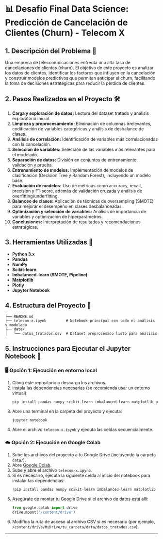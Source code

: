 # 📊 Desafío Final Data Science: Predicción de Cancelación de Clientes (Churn) - Telecom X

## 1. Descripción del Problema 📝

Una empresa de telecomunicaciones enfrenta una alta tasa de cancelaciones de clientes (churn). El objetivo de este proyecto es analizar los datos de clientes, identificar los factores que influyen en la cancelación y construir modelos predictivos que permitan anticipar el churn, facilitando la toma de decisiones estratégicas para reducir la pérdida de clientes.

## 2. Pasos Realizados en el Proyecto 🛠️

1. **Carga y exploración de datos:** Lectura del dataset tratado y análisis exploratorio inicial.
2. **Limpieza y preprocesamiento:** Eliminación de columnas irrelevantes, codificación de variables categóricas y análisis de desbalance de clases.
3. **Análisis de correlación:** Identificación de variables más correlacionadas con la cancelación.
4. **Selección de variables:** Selección de las variables más relevantes para el modelado.
5. **Separación de datos:** División en conjuntos de entrenamiento, validación y prueba.
6. **Entrenamiento de modelos:** Implementación de modelos de clasificación (Decision Tree y Random Forest), incluyendo un modelo base.
7. **Evaluación de modelos:** Uso de métricas como accuracy, recall, precisión y F1-score, además de validación cruzada y análisis de overfitting/underfitting.
8. **Balanceo de clases:** Aplicación de técnicas de oversampling (SMOTE) para mejorar el desempeño en clases desbalanceadas.
9. **Optimización y selección de variables:** Análisis de importancia de variables y optimización de hiperparámetros.
10. **Conclusiones:** Interpretación de resultados y recomendaciones estratégicas.

## 3. Herramientas Utilizadas 🧰

- **Python 3.x**
- **Pandas**
- **NumPy**
- **Scikit-learn**
- **Imbalanced-learn (SMOTE, Pipeline)**
- **Matplotlib**
- **Plotly**
- **Jupyter Notebook**

## 4. Estructura del Proyecto 📁

```
├── README.md
├── telecom-x.ipynb         # Notebook principal con todo el análisis y modelado
├── data/
│   └── datos_tratados.csv  # Dataset preprocesado listo para análisis
```

## 5. Instrucciones para Ejecutar el Jupyter Notebook 🚀

### 🖥️ Opción 1: Ejecución en entorno local

1. Clona este repositorio o descarga los archivos.
2. Instala las dependencias necesarias (se recomienda usar un entorno virtual):
   ```bash
   pip install pandas numpy scikit-learn imbalanced-learn matplotlib plotly jupyter
   ```
3. Abre una terminal en la carpeta del proyecto y ejecuta:
   ```bash
   jupyter notebook
   ```
4. Abre el archivo `telecom-x.ipynb` y ejecuta las celdas secuencialmente.

### ☁️ Opción 2: Ejecución en Google Colab

1. Sube los archivos del proyecto a tu Google Drive (incluyendo la carpeta `data/`).
2. Abre [Google Colab](https://colab.research.google.com/).
3. Sube y abre el archivo `telecom-x.ipynb`.
4. Si es necesario, ejecuta la siguiente celda al inicio del notebook para instalar las dependencias:
   ```python
   !pip install pandas numpy scikit-learn imbalanced-learn matplotlib plotly
   ```
5. Asegúrate de montar tu Google Drive si el archivo de datos está allí:
   ```python
   from google.colab import drive
   drive.mount('/content/drive')
   ```
6. Modifica la ruta de acceso al archivo CSV si es necesario (por ejemplo, `/content/drive/MyDrive/tu_carpeta/data/datos_tratados.csv`).

---
